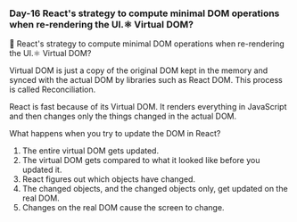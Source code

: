 ### Day-16 React's strategy to compute minimal DOM operations when re-rendering the UI.⚛️ Virtual DOM?

 👋 React's strategy to compute minimal DOM operations when re-rendering the UI.⚛️ Virtual DOM?

Virtual DOM is just a copy of the original DOM kept in the memory and synced with the actual DOM 
by libraries such as React DOM. This process is called Reconciliation.

React is fast because of its Virtual DOM. It renders everything in JavaScript and then changes only the things changed in the actual DOM.

What happens when you try to update the DOM in React?
1. The entire virtual DOM gets updated.
2. The virtual DOM gets compared to what it looked like before you updated it.
3. React figures out which objects have changed.
4. The changed objects, and the changed objects only, get updated on the real DOM.
5. Changes on the real DOM cause the screen to change.
